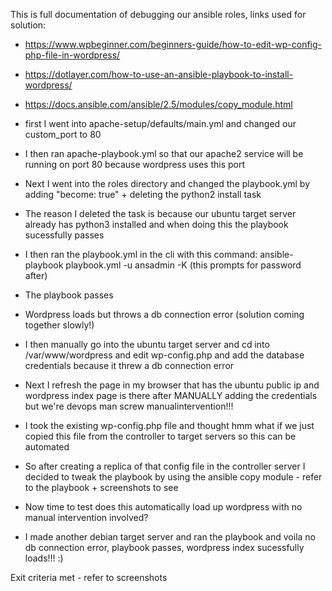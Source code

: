 This is full documentation of debugging our ansible roles, links used for solution:
- https://www.wpbeginner.com/beginners-guide/how-to-edit-wp-config-php-file-in-wordpress/
- https://dotlayer.com/how-to-use-an-ansible-playbook-to-install-wordpress/
- https://docs.ansible.com/ansible/2.5/modules/copy_module.html

- first I went into apache-setup/defaults/main.yml and changed our custom_port to 80
 
- I then ran apache-playbook.yml so that our apache2 service will be running on port 80 because wordpress uses this port

- Next I went into the roles directory and changed the playbook.yml by adding "become: true" + deleting the python2 install task

- The reason I deleted the task is because our ubuntu target server already has python3 installed and when doing this the playbook sucessfully passes

- I then ran the playbook.yml in the cli with this command: ansible-playbook playbook.yml -u ansadmin -K (this prompts for password after)

- The playbook passes

- Wordpress loads but throws a db connection error (solution coming together slowly!)

- I then manually go into the ubuntu target server and cd into /var/www/wordpress and edit wp-config.php and add the database credentials because it threw a db connection error
- Next I refresh the page in my browser that has the ubuntu public ip and wordpress index page is there after MANUALLY adding the credentials but we're devops man screw manualintervention!!!

- I took the existing wp-config.php file and thought hmm what if we just copied this file from the controller to target servers so this can be automated

- So after creating a replica of that config file in the controller server I decided to tweak the playbook by using the ansible copy module - refer to the playbook + screenshots to see 

- Now time to test does this automatically load up wordpress with no manual intervention involved? 

- I made another debian target server and ran the playbook and voila no db connection error, playbook passes, wordpress index sucessfully loads!!! :)

Exit criteria met - refer to screenshots
